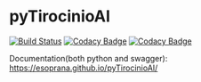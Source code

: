 # pyTirocinioAI

[![Build Status](https://travis-ci.org/esoprana/pyTirocinioAI.svg?branch=master)](https://travis-ci.org/esoprana/pyTirocinioAI) [![Codacy Badge](https://api.codacy.com/project/badge/Coverage/9156448a3fd1471080b292fcea85361b)](https://www.codacy.com/app/esoprana/pyTirocinioAI?utm_source=github.com&utm_medium=referral&utm_content=esoprana/pyTirocinioAI&utm_campaign=Badge_Coverage) [![Codacy Badge](https://api.codacy.com/project/badge/Grade/9156448a3fd1471080b292fcea85361b)](https://www.codacy.com/app/esoprana/pyTirocinioAI?utm_source=github.com&amp;utm_medium=referral&amp;utm_content=esoprana/pyTirocinioAI&amp;utm_campaign=Badge_Grade)

Documentation(both python and swagger): https://esoprana.github.io/pyTirocinioAI/
